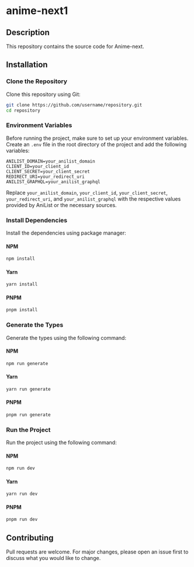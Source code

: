 # anime-next1

## Description
This repository contains the source code for Anime-next.

## Installation

### Clone the Repository
Clone this repository using Git:

```bash
git clone https://github.com/username/repository.git
cd repository
```

### Environment Variables
Before running the project, make sure to set up your environment variables. Create an `.env` file in the root directory of the project and add the following variables:

```
ANILIST_DOMAIN=your_anilist_domain
CLIENT_ID=your_client_id
CLIENT_SECRET=your_client_secret
REDIRECT_URI=your_redirect_uri
ANILIST_GRAPHQL=your_anilist_graphql
```

Replace `your_anilist_domain`, `your_client_id`, `your_client_secret`, `your_redirect_uri`, and `your_anilist_graphql` with the respective values provided by AniList or the necessary sources.

### Install Dependencies
Install the dependencies using package manager:
#### NPM
```bash
npm install
```
#### Yarn
```bash
yarn install
```
#### PNPM
```bash
pnpm install
```


### Generate the Types
Generate the types using the following command:
#### NPM
```bash
npm run generate
```
#### Yarn
```bash
yarn run generate
```
#### PNPM
```bash
pnpm run generate
```

### Run the Project
Run the project using the following command:
#### NPM
```bash
npm run dev
```
#### Yarn
```bash
yarn run dev
```
#### PNPM
```bash
pnpm run dev
```

## Contributing
Pull requests are welcome. For major changes, please open an issue first to discuss what you would like to change.
